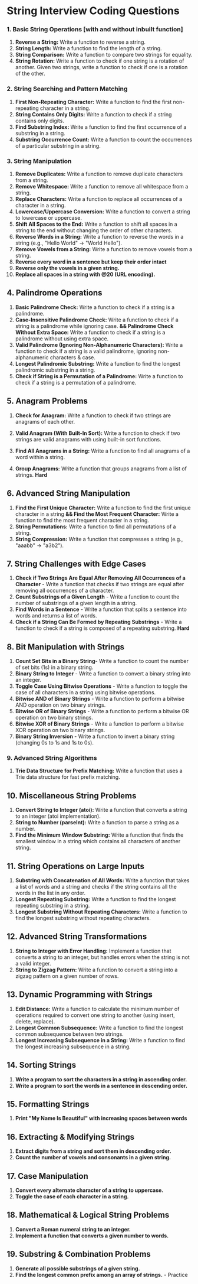 # String Interview Coding Questions

### 1. Basic String Operations [with and without inbuilt function]
1. **Reverse a String:** Write a function to reverse a string.
2. **String Length:** Write a function to find the length of a string.
3. **String Comparison:** Write a function to compare two strings for equality.
4. **String Rotation:** Write a function to check if one string is a rotation of another. Given two strings, write a function to check if one is a rotation of the other.

### 2. String Searching and Pattern Matching
1. **First Non-Repeating Character:** Write a function to find the first non-repeating character in a string.   
2. **String Contains Only Digits:** Write a function to check if a string contains only digits.
3. **Find Substring Index:** Write a function to find the first occurrence of a substring in a string.
4. **Substring Occurrence Count:** Write a function to count the occurrences of a particular substring in a string.

### 3. String Manipulation
1. **Remove Duplicates:** Write a function to remove duplicate characters from a string.
2. **Remove Whitespace:** Write a function to remove all whitespace from a string.
3. **Replace Characters:** Write a function to replace all occurrences of a character in a string.
4. **Lowercase/Uppercase Conversion:** Write a function to convert a string to lowercase or uppercase.
5. **Shift All Spaces to the End:** Write a function to shift all spaces in a string to the end without changing the order of other characters.
6. **Reverse Words in a String:** Write a function to reverse the words in a string (e.g., "Hello World" -> "World Hello").
7. **Remove Vowels from a String:** Write a function to remove vowels from a string.
8. **Reverse every word in a sentence but keep their order intact** <!-- Input: "Hello World" Output: "olleH dlroW" -->
9. **Reverse only the vowels in a given string.** <!-- Input: "beautiful" Output: "buetifal" -->
10. **Replace all spaces in a string with @20 (URL encoding).** <!-- Input: "My name is John" Output: "My@20name@20is@20John" -->

## 4. Palindrome Operations
1. **Basic Palindrome Check:** Write a function to check if a string is a palindrome. 
2. **Case-Insensitive Palindrome Check:** Write a function to check if a string is a palindrome while ignoring case. 
   **&& Palindrome Check Without Extra Space:** Write a function to check if a string is a palindrome without using extra space.
3. **Valid Palindrome (Ignoring Non-Alphanumeric Characters):** Write a function to check if a string is a valid palindrome, ignoring non-alphanumeric characters & case.
4. **Longest Palindromic Substring:** Write a function to find the longest palindromic substring in a string. 
5. **Check if String is a Permutation of a Palindrome:** Write a function to check if a string is a permutation of a palindrome. 

## 5. Anagram Problems
1. **Check for Anagram:** Write a function to check if two strings are anagrams of each other.
2. **Valid Anagram (With Built-In Sort):** Write a function to check if two strings are valid anagrams with using built-in sort functions.
3. **Find All Anagrams in a String:** Write a function to find all anagrams of a word within a string.

4. **Group Anagrams:** Write a function that groups anagrams from a list of strings. **Hard**

## 6. Advanced String Manipulation
1. **Find the First Unique Character:** Write a function to find the first unique character in a string 
   **&& Find the Most Frequent Character:** Write a function to find the most frequent character in a string.
2. **String Permutations:** Write a function to find all permutations of a string. 
3. **String Compression:** Write a function that compresses a string (e.g., "aaabb" -> "a3b2"). 

## 7. String Challenges with Edge Cases
1. **Check if Two Strings Are Equal After Removing All Occurrences of a Character** - Write a function that checks if two strings are equal after removing all occurrences of a character.
2. **Count Substrings of a Given Length** - Write a function to count the number of substrings of a given length in a string.
3. **Find Words in a Sentence** - Write a function that splits a sentence into words and returns a list of words.
4. **Check if a String Can Be Formed by Repeating Substrings** - Write a function to check if a string is composed of a repeating substring. **Hard**

## 8. Bit Manipulation with Strings
1. **Count Set Bits in a Binary String**- Write a function to count the number of set bits (1s) in a binary string.
2. **Binary String to Integer** - Write a function to convert a binary string into an integer.
3. **Toggle Case Using Bitwise Operations** - Write a function to toggle the case of all characters in a string using bitwise operations.
4. **Bitwise AND of Binary Strings** - Write a function to perform a bitwise AND operation on two binary strings.
5. **Bitwise OR of Binary Strings** - Write a function to perform a bitwise OR operation on two binary strings.
6. **Bitwise XOR of Binary Strings** - Write a function to perform a bitwise XOR operation on two binary strings.
7. **Binary String Inversion** - Write a function to invert a binary string (changing 0s to 1s and 1s to 0s).

### 9. Advanced String Algorithms
1. **Trie Data Structure for Prefix Matching:** Write a function that uses a Trie data structure for fast prefix matching.

## 10. Miscellaneous String Problems
1. **Convert String to Integer (atoi):** Write a function that converts a string to an integer (atoi implementation).
2. **String to Number (parseInt):** Write a function to parse a string as a number.
3. **Find the Minimum Window Substring:** Write a function that finds the smallest window in a string which contains all characters of another string.

## 11. String Operations on Large Inputs
1. **Substring with Concatenation of All Words:** Write a function that takes a list of words and a string and checks if the string contains all the words in the list in any order.
2. **Longest Repeating Substring:** Write a function to find the longest repeating substring in a string.
3. **Longest Substring Without Repeating Characters:** Write a function to find the longest substring without repeating characters.

## 12. Advanced String Transformations
1. **String to Integer with Error Handling:** Implement a function that converts a string to an integer, but handles errors when the string is not a valid integer.
2. **String to Zigzag Pattern:** Write a function to convert a string into a zigzag pattern on a given number of rows.

## 13. Dynamic Programming with Strings
1. **Edit Distance:** Write a function to calculate the minimum number of operations required to convert one string to another (using insert, delete, replace).
2. **Longest Common Subsequence:** Write a function to find the longest common subsequence between two strings.
3. **Longest Increasing Subsequence in a String:** Write a function to find the longest increasing subsequence in a string.

## 14. Sorting Strings
1. **Write a program to sort the characters in a string in ascending order.**
2. **Write a program to sort the words in a sentence in descending order.**

## 15. Formatting Strings
1. **Print "My Name Is Beautiful" with increasing spaces between words** <!-- Example: My  Name   Is    Beautiful. -->

## 16. Extracting & Modifying Strings
1. **Extract digits from a string and sort them in descending order.**
2. **Count the number of vowels and consonants in a given string.**

## 17. Case Manipulation
1. **Convert every alternate character of a string to uppercase.** <!-- Input: "interview" Output: "InTeRvIeW" -->
2. **Toggle the case of each character in a string.**

## 18. Mathematical & Logical String Problems
1. **Convert a Roman numeral string to an integer.**
2. **Implement a function that converts a given number to words.** <!-- Input: 123 Output: "One Hundred Twenty-Three" -->

## 19. Substring & Combination Problems
1. **Generate all possible substrings of a given string.**
2. **Find the longest common prefix among an array of strings.** - Practice

